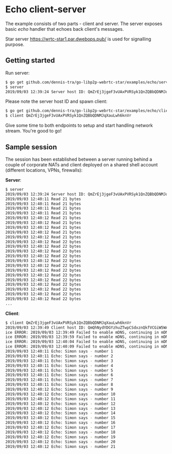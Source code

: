 # Echo client-server

The example consists of two parts - client and server. The server exposes basic *echo* handler that echoes back client's messages.

Star server https://wrtc-star1.par.dwebops.pub/ is used for signalling purpose.

## Getting started

Run server:

```bash
$ go get github.com/dennis-tra/go-libp2p-webrtc-star/examples/echo/server
$ server
2019/09/03 12:39:24 Server host ID: QmZrEj3jgeF3vUAxPVRSyk1QnZQBbQDNMJqXauLwh6knVr
```

Please note the server host ID and spawn client:
```bash
$ go get github.com/dennis-tra/go-libp2p-webrtc-star/examples/echo/client
$ client QmZrEj3jgeF3vUAxPVRSyk1QnZQBbQDNMJqXauLwh6knVr
```

Give some time to both endpoints to setup and start handling network stream. You're good to go!

## Sample session

The session has been established between a server running behind a couple of corporate NATs and client deployed on a shared shell account (different locations, VPNs, firewalls):

**Server**:

```bash
$ server
2019/09/03 12:39:24 Server host ID: QmZrEj3jgeF3vUAxPVRSyk1QnZQBbQDNMJqXauLwh6knVr
2019/09/03 12:40:11 Read 21 bytes
2019/09/03 12:40:11 Read 21 bytes
2019/09/03 12:40:11 Read 21 bytes
2019/09/03 12:40:11 Read 21 bytes
2019/09/03 12:40:12 Read 21 bytes
2019/09/03 12:40:12 Read 21 bytes
2019/09/03 12:40:12 Read 21 bytes
2019/09/03 12:40:12 Read 21 bytes
2019/09/03 12:40:12 Read 21 bytes
2019/09/03 12:40:12 Read 22 bytes
2019/09/03 12:40:12 Read 22 bytes
2019/09/03 12:40:12 Read 22 bytes
2019/09/03 12:40:12 Read 22 bytes
2019/09/03 12:40:12 Read 22 bytes
2019/09/03 12:40:12 Read 22 bytes
2019/09/03 12:40:12 Read 22 bytes
2019/09/03 12:40:12 Read 22 bytes
2019/09/03 12:40:12 Read 22 bytes
2019/09/03 12:40:12 Read 22 bytes
2019/09/03 12:40:12 Read 22 bytes
2019/09/03 12:40:12 Read 22 bytes
2019/09/03 12:40:12 Read 22 bytes
...
```

**Client**:

```bash
$ client QmZrEj3jgeF3vUAxPVRSyk1QnZQBbQDNMJqXauLwh6knVr
2019/09/03 12:39:49 Client host ID: QmQhNydYDGYzhuZTwpCSdxznQkfVCGiW5WA6etUUVRXn2w
ice ERROR: 2019/09/03 12:39:49 Failed to enable mDNS, continuing in mDNS disabled mode: (listen udp4 224.0.0.0:5353: bind: operation not permitted)
ice ERROR: 2019/09/03 12:39:59 Failed to enable mDNS, continuing in mDNS disabled mode: (listen udp4 224.0.0.0:5353: bind: operation not permitted)
ice ERROR: 2019/09/03 12:40:04 Failed to enable mDNS, continuing in mDNS disabled mode: (listen udp4 224.0.0.0:5353: bind: operation not permitted)
ice ERROR: 2019/09/03 12:40:09 Failed to enable mDNS, continuing in mDNS disabled mode: (listen udp4 224.0.0.0:5353: bind: operation not permitted)
2019/09/03 12:40:11 Echo: Simon says - number 1
2019/09/03 12:40:11 Echo: Simon says - number 2
2019/09/03 12:40:11 Echo: Simon says - number 3
2019/09/03 12:40:11 Echo: Simon says - number 4
2019/09/03 12:40:11 Echo: Simon says - number 5
2019/09/03 12:40:11 Echo: Simon says - number 6
2019/09/03 12:40:11 Echo: Simon says - number 7
2019/09/03 12:40:11 Echo: Simon says - number 8
2019/09/03 12:40:12 Echo: Simon says - number 9
2019/09/03 12:40:12 Echo: Simon says - number 10
2019/09/03 12:40:12 Echo: Simon says - number 11
2019/09/03 12:40:12 Echo: Simon says - number 12
2019/09/03 12:40:12 Echo: Simon says - number 13
2019/09/03 12:40:12 Echo: Simon says - number 14
2019/09/03 12:40:12 Echo: Simon says - number 15
2019/09/03 12:40:12 Echo: Simon says - number 16
2019/09/03 12:40:12 Echo: Simon says - number 17
2019/09/03 12:40:12 Echo: Simon says - number 18
2019/09/03 12:40:12 Echo: Simon says - number 19
2019/09/03 12:40:12 Echo: Simon says - number 20
2019/09/03 12:40:12 Echo: Simon says - number 21
```
